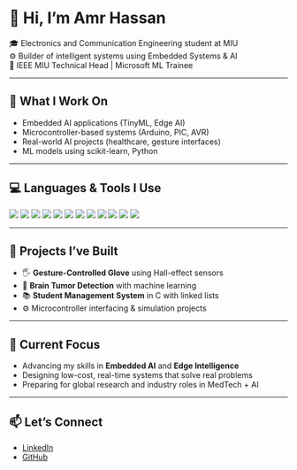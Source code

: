 # 👋 Hi, I’m Amr Hassan

🎓 Electronics and Communication Engineering student at MIU  
⚙️ Builder of intelligent systems using Embedded Systems & AI  
📡 IEEE MIU Technical Head | Microsoft ML Trainee  

---

## 🔧 What I Work On
- Embedded AI applications (TinyML, Edge AI)
- Microcontroller-based systems (Arduino, PIC, AVR)
- Real-world AI projects (healthcare, gesture interfaces)
- ML models using scikit-learn, Python

---

## 💻 Languages & Tools I Use
<p>
  <img src="https://img.shields.io/badge/C-00599C?style=for-the-badge&logo=c&logoColor=white"/>
  <img src="https://img.shields.io/badge/C++-00599C?style=for-the-badge&logo=c%2B%2B&logoColor=white"/>
  <img src="https://img.shields.io/badge/Python-3776AB?style=for-the-badge&logo=python&logoColor=white"/>
  <img src="https://img.shields.io/badge/Arduino-00979D?style=for-the-badge&logo=arduino&logoColor=white"/>
  <img src="https://img.shields.io/badge/PIC-Microchip%20PIC-blue?style=for-the-badge"/>
  <img src="https://img.shields.io/badge/AVR-Microcontroller-orange?style=for-the-badge"/>
  <img src="https://img.shields.io/badge/scikit--learn-F7931E?style=for-the-badge&logo=scikit-learn&logoColor=white"/>
  <img src="https://img.shields.io/badge/Numpy-013243?style=for-the-badge&logo=numpy&logoColor=white"/>
  <img src="https://img.shields.io/badge/Pandas-150458?style=for-the-badge&logo=pandas&logoColor=white"/>
  <img src="https://img.shields.io/badge/Proteus-Blue?style=for-the-badge"/>
  <img src="https://img.shields.io/badge/MPLAB-X%20IDE-red?style=for-the-badge"/>
  <img src="https://img.shields.io/badge/Git-F05032?style=for-the-badge&logo=git&logoColor=white"/>
</p>

---

## 🧠 Projects I’ve Built
- 🖐️ **Gesture-Controlled Glove** using Hall-effect sensors
- 🧠 **Brain Tumor Detection** with machine learning
- 📚 **Student Management System** in C with linked lists
- ⚙️ Microcontroller interfacing & simulation projects

---

## 🚀 Current Focus
- Advancing my skills in **Embedded AI** and **Edge Intelligence**
- Designing low-cost, real-time systems that solve real problems
- Preparing for global research and industry roles in MedTech + AI

---

## 📫 Let’s Connect
- [LinkedIn](https://www.linkedin.com/in/amr-hassan-0317a3223/)
- [GitHub](https://github.com/amr1372003)
